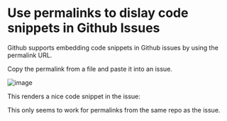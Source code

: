 # Use permalinks to dislay code snippets in Github Issues

Github supports embedding code snippets in Github issues by using the permalink URL.

Copy the permalink from a file and paste it into an issue.

![image](https://user-images.githubusercontent.com/22266/204457453-6d407eee-e486-4e50-85c6-7d307f8a4c94.png)

This renders a nice code snippet in the issue:



This only seems to work for permalinks from the same repo as the issue.
